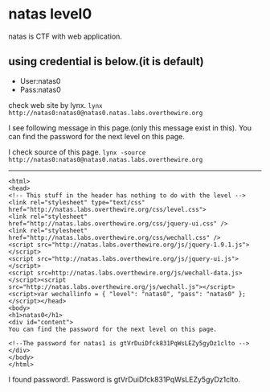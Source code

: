 # natas level0
natas is CTF with web application.

## using credential is below.(it is default)
- User:natas0
- Pass:natas0

check web site by lynx.
`lynx http://natas0:natas0@natas0.natas.labs.overthewire.org`

I see following message in this page.(only this message exist in this).
You can find the password for the next level on this page.

I check source of this page.
`lynx -source http://natas0:natas0@natas0.natas.labs.overthewire.org`

***
~~~
<html>
<head>
<!-- This stuff in the header has nothing to do with the level -->
<link rel="stylesheet" type="text/css" href="http://natas.labs.overthewire.org/css/level.css">
<link rel="stylesheet" href="http://natas.labs.overthewire.org/css/jquery-ui.css" />
<link rel="stylesheet" href="http://natas.labs.overthewire.org/css/wechall.css" />
<script src="http://natas.labs.overthewire.org/js/jquery-1.9.1.js"></script>
<script src="http://natas.labs.overthewire.org/js/jquery-ui.js"></script>
<script src=http://natas.labs.overthewire.org/js/wechall-data.js></script><script src="http://natas.labs.overthewire.org/js/wechall.js"></script>
<script>var wechallinfo = { "level": "natas0", "pass": "natas0" };</script></head>
<body>
<h1>natas0</h1>
<div id="content">
You can find the password for the next level on this page.

<!--The password for natas1 is gtVrDuiDfck831PqWsLEZy5gyDz1clto -->
</div>
</body>
</html>
~~~

I found password!.
Password is gtVrDuiDfck831PqWsLEZy5gyDz1clto.


